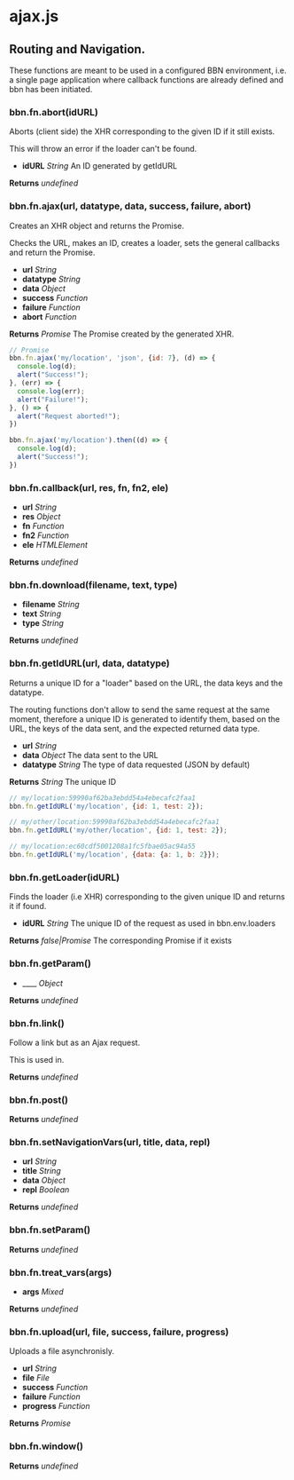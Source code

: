 # ajax.js

## Routing and Navigation.

These functions are meant to be used in a configured BBN environment,
i.e. a single page application where callback functions are already defined
and bbn has been initiated.


### **bbn.fn.abort(idURL)**

Aborts (client side) the XHR corresponding to the given ID if it still exists.

This will throw an error if the loader can't be found.

* __idURL__ _String_ An ID generated by getIdURL

**Returns** _undefined_ 

### **bbn.fn.ajax(url, datatype, data, success, failure, abort)**

Creates an XHR object and returns the Promise.

Checks the URL, makes an ID, creates a loader, sets the general callbacks
and return the Promise.

* __url__ _String_ 
* __datatype__ _String_ 
* __data__ _Object_ 
* __success__ _Function_ 
* __failure__ _Function_ 
* __abort__ _Function_ 

**Returns** _Promise_ The Promise created by the generated XHR.


```javascript
// Promise
bbn.fn.ajax('my/location', 'json', {id: 7}, (d) => {
  console.log(d);
  alert("Success!");
}, (err) => {
  console.log(err);
  alert("Failure!");
}, () => {
  alert("Request aborted!");
})
```


```javascript
bbn.fn.ajax('my/location').then((d) => {
  console.log(d);
  alert("Success!");
})
```

### **bbn.fn.callback(url, res, fn, fn2, ele)**

* __url__ _String_ 
* __res__ _Object_ 
* __fn__ _Function_ 
* __fn2__ _Function_ 
* __ele__ _HTMLElement_ 

**Returns** _undefined_ 

### **bbn.fn.download(filename, text, type)**

* __filename__ _String_ 
* __text__ _String_ 
* __type__ _String_ 

**Returns** _undefined_ 

### **bbn.fn.getIdURL(url, data, datatype)**

Returns a unique ID for a "loader" based on the URL, the data keys and the datatype.

The routing functions don't allow to send the same request at the same moment,
therefore a unique ID is generated to identify them, based on the URL,
the keys of the data sent, and the expected returned data type.

* __url__ _String_ 
* __data__ _Object_ The data sent to the URL
* __datatype__ _String_ The type of data requested (JSON by default)

**Returns** _String_ The unique ID


```javascript
// my/location:59990af62ba3ebdd54a4ebecafc2faa1
bbn.fn.getIdURL('my/location', {id: 1, test: 2});
```


```javascript
// my/other/location:59990af62ba3ebdd54a4ebecafc2faa1
bbn.fn.getIdURL('my/other/location', {id: 1, test: 2});
```


```javascript
// my/location:ec60cdf5001208a1fc5fbae05ac94a55
bbn.fn.getIdURL('my/location', {data: {a: 1, b: 2}});
```

### **bbn.fn.getLoader(idURL)**

Finds the loader (i.e XHR) corresponding to the given unique ID and returns it if found.

* __idURL__ _String_ The unique ID of the request as used in bbn.env.loaders

**Returns** _false|Promise_ The corresponding Promise if it exists

### **bbn.fn.getParam()**

* ____ _Object_ 

**Returns** _undefined_ 

### **bbn.fn.link()**

Follow a link but as an Ajax request.

This is used in.


**Returns** _undefined_ 

### **bbn.fn.post()**


**Returns** _undefined_ 

### **bbn.fn.setNavigationVars(url, title, data, repl)**

* __url__ _String_ 
* __title__ _String_ 
* __data__ _Object_ 
* __repl__ _Boolean_ 

**Returns** _undefined_ 

### **bbn.fn.setParam()**


**Returns** _undefined_ 

### **bbn.fn.treat_vars(args)**

* __args__ _Mixed_ 

**Returns** _undefined_ 

### **bbn.fn.upload(url, file, success, failure, progress)**

Uploads a file asynchronisly.

* __url__ _String_ 
* __file__ _File_ 
* __success__ _Function_ 
* __failure__ _Function_ 
* __progress__ _Function_ 

**Returns** _Promise_ 

### **bbn.fn.window()**


**Returns** _undefined_ 